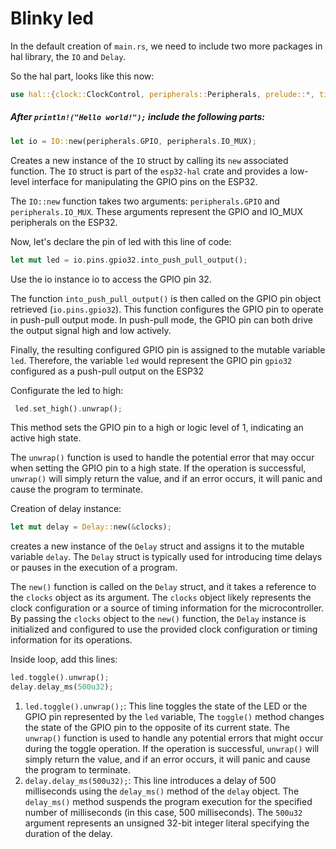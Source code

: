 # Blinky led

In the default creation of `main.rs`, we need to include two more packages in hal library, the `IO` and `Delay`.

So the hal part, looks like this now:

```rust
use hal::{clock::ClockControl, peripherals::Peripherals, prelude::*, timer::TimerGroup, Rtc, IO, Delay};
```

##### After `println!("Hello world!");` include the following parts:

```rust
let io = IO::new(peripherals.GPIO, peripherals.IO_MUX);
```

Creates a new instance of the `IO` struct by calling its `new` associated function. The `IO` struct is part of the `esp32-hal` crate and provides a low-level interface for manipulating the GPIO pins on the ESP32.

The `IO::new` function takes two arguments: `peripherals.GPIO` and `peripherals.IO_MUX`. These arguments represent the GPIO and IO_MUX peripherals on the ESP32. 

Now, let's declare the pin of led with this line of code:

```rust
let mut led = io.pins.gpio32.into_push_pull_output();
```

Use the io instance io to access the GPIO pin 32.

The function `into_push_pull_output()` is then called on the GPIO pin object retrieved (`io.pins.gpio32`). This function configures the GPIO pin to operate in push-pull output mode. In push-pull mode, the GPIO pin can both drive the output signal high and low actively.

Finally, the resulting configured GPIO pin is assigned to the mutable variable `led`. Therefore, the variable `led` would represent the GPIO pin `gpio32` configured as a push-pull output on the ESP32

Configurate the led to high:

```rust
 led.set_high().unwrap();
```

This method sets the GPIO pin to a high or logic level of 1, indicating an active high state.

The `unwrap()` function is used to handle the potential error that may occur when setting the GPIO pin to a high state. If the operation is successful, `unwrap()` will simply return the value, and if an error occurs, it will panic and cause the program to terminate.

Creation of delay instance:

```rust
let mut delay = Delay::new(&clocks);
```

creates a new instance of the `Delay` struct and assigns it to the mutable variable `delay`. The `Delay` struct is typically used for introducing time delays or pauses in the execution of a program.

The `new()` function is called on the `Delay` struct, and it takes a reference to the `clocks` object as its argument. The `clocks` object likely represents the clock configuration or a source of timing information for the microcontroller. By passing the `clocks` object to the `new()` function, the `Delay` instance is initialized and configured to use the provided clock configuration or timing information for its operations.

Inside  loop, add this lines:

```rust
led.toggle().unwrap();
delay.delay_ms(500u32);
```

1. `led.toggle().unwrap();`: This line toggles the state of the LED or the GPIO pin represented by the `led` variable,  The `toggle()` method changes the state of the GPIO pin to the opposite of its current state. The `unwrap()` function is used to handle any potential errors that might occur during the toggle operation. If the operation is successful, `unwrap()` will simply return the value, and if an error occurs, it will panic and cause the program to terminate.
2. `delay.delay_ms(500u32);`: This line introduces a delay of 500 milliseconds using the `delay_ms()` method of the `delay` object. The `delay_ms()` method suspends the program execution for the specified number of milliseconds (in this case, 500 milliseconds). The `500u32` argument represents an unsigned 32-bit integer literal specifying the duration of the delay.
